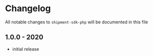 # Changelog

All notable changes to `shipment-sdk-php` will be documented in this file

## 1.0.0 - 2020

- initial release
